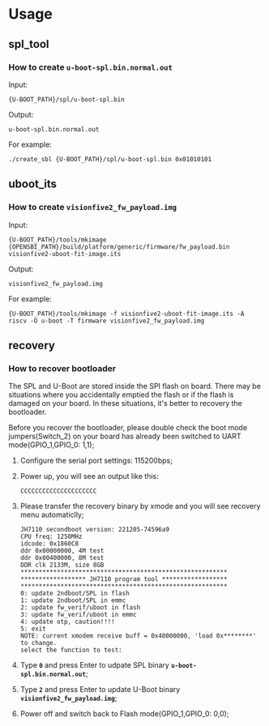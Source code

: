 # Usage

## spl_tool

### How to create `u-boot-spl.bin.normal.out`

Input:
```
{U-BOOT_PATH}/spl/u-boot-spl.bin
```

Output:
```
u-boot-spl.bin.normal.out
```

For example:
```
./create_sbl {U-BOOT_PATH}/spl/u-boot-spl.bin 0x01010101
```


## uboot_its

### How to create `visionfive2_fw_payload.img`

Input:
```
{U-BOOT_PATH}/tools/mkimage
{OPENSBI_PATH}/build/platform/generic/firmware/fw_payload.bin
visionfive2-uboot-fit-image.its
```

Output:
```
visionfive2_fw_payload.img
```

For example:
```
{U-BOOT_PATH}/tools/mkimage -f visionfive2-uboot-fit-image.its -A riscv -O u-boot -T firmware visionfive2_fw_payload.img
```

## recovery

### How to recover bootloader

The SPL and U-Boot are stored inside the SPI flash on board. There may be situations where you accidentally emptied the flash or if the flash is damaged on your board. In these situations, it's better to recovery the bootloader. 

Before you recover the bootloader, please double check the boot mode jumpers(Switch_2) on your board has already been switched to UART mode(GPIO_1,GPIO_0: 1,1);

1. Configure the serial port settings: 115200bps;

2. Power up, you will see an output like this:

   ```
   CCCCCCCCCCCCCCCCCCCCC
   ```

3. Please transfer the recovery binary by xmode and you will see recovery menu automaticlly;
   ```   
   JH7110 secondboot version: 221205-74596a9
   CPU freq: 1250MHz
   idcode: 0x1860C8
   ddr 0x00000000, 4M test
   ddr 0x00400000, 8M test
   DDR clk 2133M, size 8GB
   *********************************************************
   ****************** JH7110 program tool ******************
   *********************************************************
   0: update 2ndboot/SPL in flash
   1: update 2ndboot/SPL in emmc
   2: update fw_verif/uboot in flash
   3: update fw_verif/uboot in emmc
   4: update otp, caution!!!!
   5: exit
   NOTE: current xmodem receive buff = 0x40000000, 'load 0x********' to change.
   select the function to test:
   ```
4. Type **`0`** and press Enter to udpate SPL binary **`u-boot-spl.bin.normal.out`**;

5. Type **`2`** and press Enter to update U-Boot binary **`visionfive2_fw_payload.img`**;

6. Power off and switch back to Flash mode(GPIO_1,GPIO_0: 0,0);


